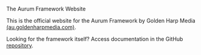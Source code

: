 The Aurum Framework Website

This is the official website for the Aurum Framework by Golden Harp Media [(au.goldenharpmedia.com)](https://au.goldenharpmedia.com).

Looking for the framework itself? Access documentation in the GitHub [repository](https://github.com/goldenharpmedia/aurum).